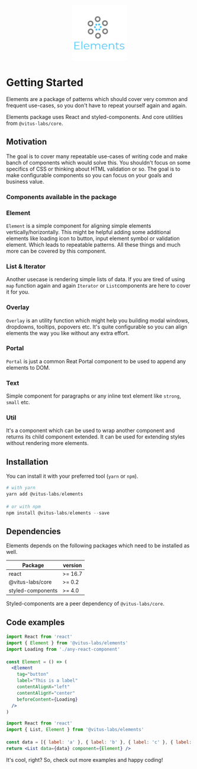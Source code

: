 <div align="center">
  <a href="https://vitus-labs.com/docs/ui-system/elements">
    <img src="https://github.com/vitus-labs/ui-system/blob/master/packages/elements/logo.png" alt="Elements" height="150" />
  </a>
</div>



# Getting Started

Elements are a package of patterns which should cover very
common and frequent use-cases, so you don't have to repeat yourself
again and again.

Elements package uses React and styled-components.
And core utilities from `@vitus-labs/core`.

## Motivation

The goal is to cover many repeatable use-cases of writing code
and make banch of components which would solve this. You shouldn't
focus on some specifics of CSS or thinking about HTML validation
or so. The goal is to make configurable components so you can focus
on your goals and business value.

### Components available in the package

### Element

`Element` is a simple component for aligning simple elements
vertically/horizontally. This might be helpful adding some
additional elements like loading icon to button, input
element symbol or validation element. Which leads to repeatable
patterns. All these things and much more can be covered by this
component.

### List & Iterator

Another usecase is rendering simple lists of data. If you
are tired of using `map` function again and again `Iterator`
or `List`components are here to cover it for you.

### Overlay

`Overlay` is an utility function which might help you building
modal windows, dropdowns, tooltips, popovers etc. It's quite
configurable so you can align elements the way you like without
any extra effort.

### Portal

`Portal` is just a common Reat Portal component to be used to append
any elements to DOM.

### Text

Simple component for paragraphs or any inline text element like `strong`,
`small` etc.

### Util

It's a component which can be used to wrap another component and returns
its child component extended. It can be used for extending styles without
rendering more elements.

## Installation

You can install it with your preferred tool (`yarn` or `npm`).

```powershell
# with yarn
yarn add @vitus-labs/elements

# or with npm
npm install @vitus-labs/elements --save
```

## Dependencies

Elements depends on the following packages which need to be installed as well.

| Package           | version |
| ----------------- | ------- |
| react             | >= 16.7 |
| @vitus-labs/core  | >= 0.2  |
| styled-components | >= 4.0  |

Styled-components are a peer dependency of `@vitus-labs/core`.

## Code examples

```jsx
import React from 'react'
import { Element } from '@vitus-labs/elements'
import Loading from './any-react-component'

const Element = () => (
  <Element
    tag="button"
    label="This is a label"
    contentAlignX="left"
    contentAlignY="center"
    beforeContent={Loading}
  />
)
```

```jsx
import React from 'react'
import { List, Element } from '@vitus-labs/elements'

const data = [{ label: 'a' }, { label: 'b' }, { label: 'c' }, { label: 'd' }]
return <List data={data} component={Element} />
```

It's cool, right? So, check out more examples and happy coding!
